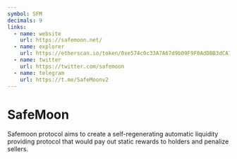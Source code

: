 ```yaml
---
symbol: SFM
decimals: 9
links:
  - name: website
    url: https://safemoon.net/
  - name: explorer
    url: https://etherscan.io/token/0xe574c0c33A7A67d9b09F9F0AdDBB3dCA71A8F3E0
  - name: twitter
    url: https://twitter.com/safemoon
  - name: telegram
    url: https://t.me/SafeMoonv2
---
```


# SafeMoon

Safemoon protocol aims to create a self-regenerating automatic liquidity providing protocol that would pay out static rewards to holders and penalize sellers.
